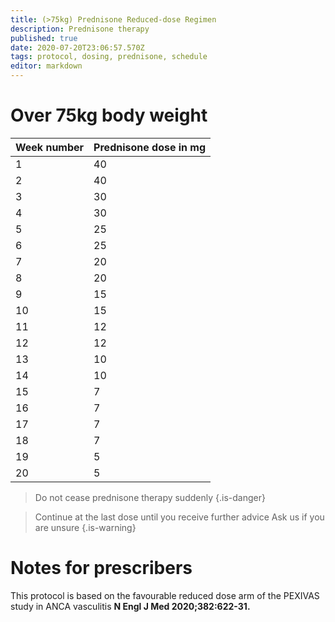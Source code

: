 ```yaml
---
title: (>75kg) Prednisone Reduced-dose Regimen
description: Prednisone therapy
published: true
date: 2020-07-20T23:06:57.570Z
tags: protocol, dosing, prednisone, schedule
editor: markdown
---
```


# Over 75kg body weight

| Week number | Prednisone dose in mg |
|-------------|-----------------------|
| 1           | 40                    |
| 2           | 40                    |
| 3           | 30                    |
| 4           | 30                    |
| 5           | 25                    |
| 6           | 25                    |
| 7           | 20                    |
| 8           | 20                    |
| 9           | 15                    |
| 10          | 15                    |
| 11          | 12                    |
| 12          | 12                    |
| 13          | 10                    |
| 14          | 10                    |
| 15          | 7                     |
| 16          | 7                     |
| 17          | 7                     |
| 18          | 7                     |
| 19          | 5                     |
| 20          | 5                     |


> Do not cease prednisone therapy suddenly
{.is-danger}

> Continue at the last dose until you receive further advice
> Ask us if you are unsure
{.is-warning}

 

# Notes for prescribers
This protocol is based on the favourable reduced dose arm of the PEXIVAS study in ANCA vasculitis **N Engl J Med 2020;382:622-31.**